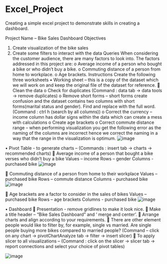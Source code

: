 # Excel_Project
Creating a simple excel project to demonstrate skills in creating a dashboard.


Project Name – Bike Sales Dashboard
Objectives
1.	Create visualization of the bike sales
2.	Create some filters to interact with the data
Queries
When considering the customer audience, there are many factors to look into. The factors addressed in this project are:
o	Average income of a person who bought a bike or who didn’t buy a bike.
o	Commuting distance of a person from home to workplace.
o	Age brackets.
Instructions
Create the following three worksheets
•	Working sheet – this is a copy of the dataset which we will work on and keep the original file of the dataset for reference.
	Clean the data
o	Check for duplicates 
(Command : data tab -> data tools -> remove duplicates)
o	Remove short forms – short forms create confusion and the dataset contains two columns with short forms(marital status and gender). Find and replace with the full word. 
(Command : ctrl h (search by all columns))
o	Correct the currency – income column has dollar signs within the data which can create a mess with calculations
o	Create age brackets
o	Correct commute distance range – when performing visualization you get the following error as the naming of the columns are incorrect hence we correct the naming in a way that the range in the visualization is optimum. 
 ![image](https://github.com/hibahsalam/Excel_Project/assets/63388880/2f5cbe6d-4ece-44e6-afbf-1fd909aafa7e)


•	Pivot Table - to generate charts – (Commands : insert tab -> charts -> recommended charts)
	Average income of a person that bought a bike verses who didn’t buy a bike
Values – income 
Rows – gender
Columns - purchased bike
 ![image](https://github.com/hibahsalam/Excel_Project/assets/63388880/08440dd5-b6a6-40d1-870c-984a9220e40e)

	Commuting distance of a person from home to their workplace
Values – purchased bike 
Rows – commute distance
Columns - purchased bike
 ![image](https://github.com/hibahsalam/Excel_Project/assets/63388880/77501316-aae0-4b8b-97b2-5906d3fdeafa)


	Age brackets are a factor to consider in the sales of bikes
Values – purchased bike 
Rows – age brackets
Columns - purchased bike
 ![image](https://github.com/hibahsalam/Excel_Project/assets/63388880/95930fea-9f68-4db7-921c-413a0e6d3702)


•	Dashboard 
	Presentation - remove gridlines to make it look nice.
	Make a title header – “Bike Sales Dashboard” and ‘ merge and center’.
	Arrange charts and align according to your requirements.
	There are other element people would like to filter by, for example, single vs married. Are single people buying more bikes compared to married people?
(Command – click on any chart -> pivotChartAnalyze tab -> filter -> insert slicer)
	To apply slicer to all visualizations –
 (Command : click on the slicer -> slicer tab -> report connections and select your choice of pivot tables)

 ![image](https://github.com/hibahsalam/Excel_Project/assets/63388880/6748a67e-204f-4ca3-a466-17f6668b2d8c)





